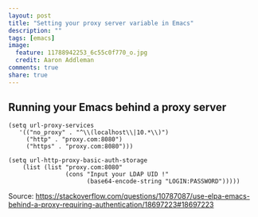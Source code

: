 ```yaml
---
layout: post
title: "Setting your proxy server variable in Emacs"
description: ""
tags: [emacs]
image:
  feature: 11788942253_6c55c0f770_o.jpg
  credit: Aaron Addleman
comments: true
share: true
---
```


## Running your Emacs behind a proxy server

```
(setq url-proxy-services
   '(("no_proxy" . "^\\(localhost\\|10.*\\)")
     ("http" . "proxy.com:8080")
     ("https" . "proxy.com:8080")))

(setq url-http-proxy-basic-auth-storage
    (list (list "proxy.com:8080"
                (cons "Input your LDAP UID !"
                      (base64-encode-string "LOGIN:PASSWORD")))))
```

Source: https://stackoverflow.com/questions/10787087/use-elpa-emacs-behind-a-proxy-requiring-authentication/18697223#18697223
